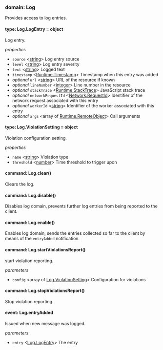 
### domain: Log

Provides access to log entries.


#### type: Log.LogEntry = object

Log entry.

*properties*
-  `source` <[string]> Log entry source
-  `level` <[string]> Log entry severity
-  `text` <[string]> Logged text
-  `timestamp` <[Runtime.Timestamp]> Timestamp when this entry was added
- *optional* `url` <[string]> URL of the resource if known
- *optional* `lineNumber` <[integer]> Line number in the resource
- *optional* `stackTrace` <[Runtime.StackTrace]> JavaScript stack trace
- *optional* `networkRequestId` <[Network.RequestId]> Identifier of the network request associated with this entry
- *optional* `workerId` <[string]> Identifier of the worker associated with this entry
- *optional* `args` <array of [Runtime.RemoteObject]> Call arguments


#### type: Log.ViolationSetting = object

Violation configuration setting.

*properties*
-  `name` <[string]> Violation type
-  `threshold` <[number]> Time threshold to trigger upon


#### command: Log.clear()

Clears the log.


#### command: Log.disable()

Disables log domain, prevents further log entries from being reported to the client.


#### command: Log.enable()

Enables log domain, sends the entries collected so far to the client by means of the
`entryAdded` notification.


#### command: Log.startViolationsReport()

start violation reporting.

*parameters*
-  `config` <array of [Log.ViolationSetting]> Configuration for violations


#### command: Log.stopViolationsReport()

Stop violation reporting.


#### event: Log.entryAdded

Issued when new message was logged.

*parameters*
-  `entry` <[Log.LogEntry]> The entry

[Runtime.Timestamp]: runtime.md#type-runtimetimestamp--number "Runtime.Timestamp"
[Runtime.StackTrace]: runtime.md#type-runtimestacktrace--object "Runtime.StackTrace"
[Network.RequestId]: network.md#type-networkrequestid--string "Network.RequestId"
[Runtime.RemoteObject]: runtime.md#type-runtimeremoteobject--object "Runtime.RemoteObject"
[Log.ViolationSetting]: log.md#type-logviolationsetting--object "Log.ViolationSetting"
[Log.LogEntry]: log.md#type-loglogentry--object "Log.LogEntry"
[boolean]: https://developer.mozilla.org/en-US/docs/Web/JavaScript/Reference/Global_Objects/JSON "JSON boolean"
[string]: https://developer.mozilla.org/en-US/docs/Web/JavaScript/Reference/Global_Objects/JSON "JSON string"
[number]: https://developer.mozilla.org/en-US/docs/Web/JavaScript/Reference/Global_Objects/JSON "JSON number"
[integer]: https://developer.mozilla.org/en-US/docs/Web/JavaScript/Reference/Global_Objects/JSON "JSON integer"
[object]: https://developer.mozilla.org/en-US/docs/Web/JavaScript/Reference/Global_Objects/JSON "JSON object"
[any]: https://developer.mozilla.org/en-US/docs/Web/JavaScript/Reference/Global_Objects/JSON "JSON any"